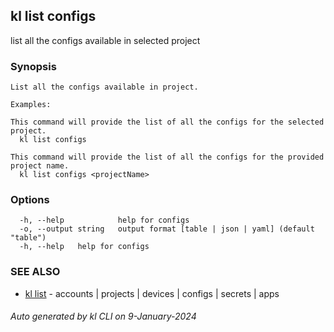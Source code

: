 ## kl list configs

list all the configs available in selected project

### Synopsis

```
List all the configs available in project.

Examples:

This command will provide the list of all the configs for the selected project.
  kl list configs

This command will provide the list of all the configs for the provided project name.
  kl list configs <projectName>

```

### Options

```
  -h, --help            help for configs
  -o, --output string   output format [table | json | yaml] (default "table")
  -h, --help   help for configs
```

### SEE ALSO

* [kl list](kl_list.md)  - accounts | projects | devices | configs | secrets | apps

###### Auto generated by kl CLI on 9-January-2024
